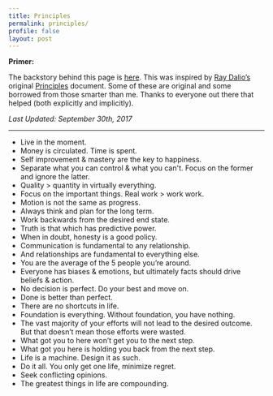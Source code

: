 ```yaml
---
title: Principles
permalink: principles/
profile: false
layout: post
---
```


**Primer:**

The backstory behind this page is [here](/2017/09/30/codex-vitae/). This was inspired by [Ray Dalio’s](https://en.wikipedia.org/wiki/Ray_Dalio) original [Principles](https://cldup.com/rrhmdLUQeD.pdf) document. Some of these are original and some borrowed from those smarter than me. Thanks to everyone out there that helped (both explicitly and implicitly).

*Last Updated: September 30th, 2017*

<hr>

* Live in the moment.  
* Money is circulated. Time is spent.  
* Self improvement & mastery are the key to happiness.  
* Separate what you can control & what you can't. Focus on the former and ignore the latter. 
* Quality > quantity in virtually everything.
* Focus on the important things. Real work > work work.  
* Motion is not the same as progress.  
* Always think and plan for the long term.    
* Work backwards from the desired end state.  
* Truth is that which has predictive power.  
* When in doubt, honesty is a good policy.  
* Communication is fundamental to any relationship.  
* And relationships are fundamental to everything else.  
* You are the average of the 5 people you’re around.  
* Everyone has biases & emotions, but ultimately facts should drive beliefs & action.  
* No decision is perfect. Do your best and move on.
* Done is better than perfect. 
* There are no shortcuts in life. 
* Foundation is everything. Without foundation, you have nothing.  
* The vast majority of your efforts will not lead to the desired outcome. But that doesn’t mean those efforts were wasted.  
* What got you to here won’t get you to the next step.   
* What got you here is holding you back from the next step.  
* Life is a machine. Design it as such.  
* Do it all. You only get one life, minimize regret.  
* Seek conflicting opinions.  
* The greatest things in life are compounding.  
